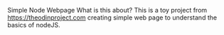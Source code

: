 Simple Node Webpage
What is this about?
This is a toy project from https://theodinproject.com creating simple web page to understand the basics of nodeJS.
